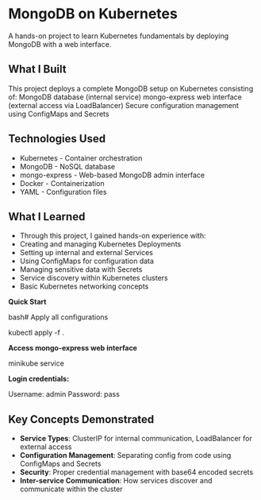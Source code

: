 # MongoDB on Kubernetes

A hands-on project to learn Kubernetes fundamentals by deploying MongoDB with a web interface.

## What I Built

This project deploys a complete MongoDB setup on Kubernetes consisting of:
MongoDB database (internal service)
mongo-express web interface (external access via LoadBalancer)
Secure configuration management using ConfigMaps and Secrets

## Technologies Used

- Kubernetes - Container orchestration
- MongoDB - NoSQL database
- mongo-express - Web-based MongoDB admin interface
- Docker - Containerization
- YAML - Configuration files

## What I Learned 

- Through this project, I gained hands-on experience with:
- Creating and managing Kubernetes Deployments
- Setting up internal and external Services
- Using ConfigMaps for configuration data
- Managing sensitive data with Secrets
- Service discovery within Kubernetes clusters
- Basic Kubernetes networking concepts

**Quick Start**

bash# Apply all configurations

kubectl apply -f .

**Access mongo-express web interface**

minikube service <service-name>

**Login credentials:**

Username: admin
Password: pass


## Key Concepts Demonstrated

- **Service Types**: ClusterIP for internal communication, LoadBalancer for external access
- **Configuration Management**: Separating config from code using ConfigMaps and Secrets
- **Security**: Proper credential management with base64 encoded secrets
- **Inter-service Communication**: How services discover and communicate within the cluster
